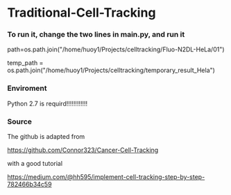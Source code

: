 # Traditional-Cell-Tracking
### To run it, change the two lines in main.py, and run it
path=os.path.join("/home/huoy1/Projects/celltracking/Fluo-N2DL-HeLa/01")

temp_path = os.path.join("/home/huoy1/Projects/celltracking/temporary_result_Hela")


### Enviroment
Python 2.7 is requird!!!!!!!!!!!!


### Source
The github is adapted from

https://github.com/Connor323/Cancer-Cell-Tracking

with a good tutorial

https://medium.com/@hh595/implement-cell-tracking-step-by-step-782466b34c59

